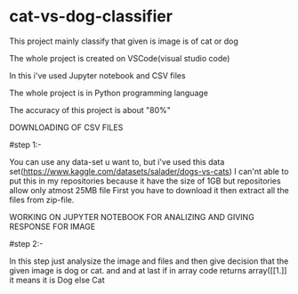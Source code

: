 # cat-vs-dog-classifier

This project mainly classify that given is image is of cat or dog 

The whole project is created on VSCode(visual studio code)

In this i've used Jupyter notebook and CSV files

The whole project is in Python programming language 

The accuracy of this project is about "80%"

DOWNLOADING OF CSV FILES

#step 1:-

You can use any data-set u want to, but i've used this data set(https://www.kaggle.com/datasets/salader/dogs-vs-cats)
I can'nt able to put this in my repositories because it have the size of 1GB but repositories allow only atmost 25MB file
First you have to download it then extract all the files from zip-file.

WORKING ON JUPYTER NOTEBOOK FOR ANALIZING AND GIVING RESPONSE FOR IMAGE

#step 2:-

In this step just analysize the image and files and then give decision that the given image is dog or cat.
and and at last if in array code returns array([[1.]] it means it is Dog else Cat
